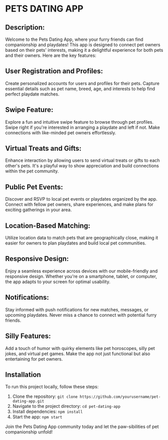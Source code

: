 # PETS DATING APP

## Description:

Welcome to the Pets Dating App, where your furry friends can find companionship and playdates! This app is designed to connect pet owners based on their pets' interests, making it a delightful experience for both pets and their owners. Here are the key features:

## User Registration and Profiles:

Create personalized accounts for users and profiles for their pets. Capture essential details such as pet name, breed, age, and interests to help find perfect playdate matches.

## Swipe Feature:

Explore a fun and intuitive swipe feature to browse through pet profiles. Swipe right if you're interested in arranging a playdate and left if not. Make connections with like-minded pet owners effortlessly.

## Virtual Treats and Gifts:

Enhance interaction by allowing users to send virtual treats or gifts to each other's pets. It's a playful way to show appreciation and build connections within the pet community.

## Public Pet Events:

Discover and RSVP to local pet events or playdates organized by the app. Connect with fellow pet owners, share experiences, and make plans for exciting gatherings in your area.

## Location-Based Matching:

Utilize location data to match pets that are geographically close, making it easier for owners to plan playdates and build local pet communities.

## Responsive Design:

Enjoy a seamless experience across devices with our mobile-friendly and responsive design. Whether you're on a smartphone, tablet, or computer, the app adapts to your screen for optimal usability.

## Notifications:

Stay informed with push notifications for new matches, messages, or upcoming playdates. Never miss a chance to connect with potential furry friends.

## Silly Features:

Add a touch of humor with quirky elements like pet horoscopes, silly pet jokes, and virtual pet games. Make the app not just functional but also entertaining for pet owners.

## Installation

To run this project locally, follow these steps:

1. Clone the repository: `git clone https://github.com/yourusername/pet-dating-app.git`
2. Navigate to the project directory: `cd pet-dating-app`
3. Install dependencies: `npm install`
4. Start the app: `npm start`

Join the Pets Dating App community today and let the paw-sibilities of pet companionship unfold!
